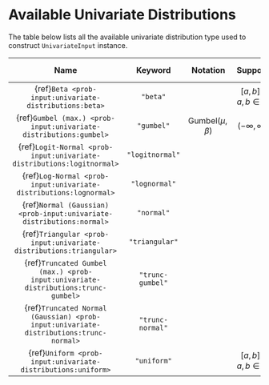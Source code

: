 # Available Univariate Distributions

The table below lists all the available univariate distribution type used
to construct ``UnivariateInput`` instance.

|                                         Name                                          |     Keyword      |           Notation            |                Support           | Number of parameters |
|:-------------------------------------------------------------------------------------:|:----------------:|:-----------------------------:|:--------------------------------:|:--------------------:|
|                {ref}`Beta <prob-input:univariate-distributions:beta>`                 |     `"beta"`     |                               | $[a, b], \; a, b \in \mathbb{R}$ |          4           |
|           {ref}`Gumbel (max.) <prob-input:univariate-distributions:gumbel>`           |    `"gumbel"`    | $\mathrm{Gumbel}(\mu, \beta)$ |       $(-\infty, \infty)$        |          2           |
|         {ref}`Logit-Normal <prob-input:univariate-distributions:logitnormal>`         | `"logitnormal"`  |                               |                                  |                      |
|           {ref}`Log-Normal <prob-input:univariate-distributions:lognormal>`           |  `"lognormal"`   |                               |                                  |                      |
|         {ref}`Normal (Gaussian) <prob-input:univariate-distributions:normal>`         |    `"normal"`    |                               |                                  |                      |
|          {ref}`Triangular <prob-input:univariate-distributions:triangular>`           |  `"triangular"`  |                               |                                  |                      |
|   {ref}`Truncated Gumbel (max.) <prob-input:univariate-distributions:trunc-gumbel>`   | `"trunc-gumbel"` |                               |                                  |                      |
| {ref}`Truncated Normal (Gaussian) <prob-input:univariate-distributions:trunc-normal>` | `"trunc-normal"` |                               |                                  |                      |
|             {ref}`Uniform <prob-input:univariate-distributions:uniform>`              |   `"uniform"`    |                               | $[a, b], \; a, b \in \mathbb{R}$ |          2           |
